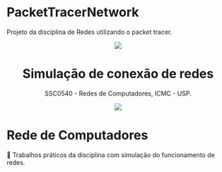 # PacketTracerNetwork
Projeto da disciplina de Redes utilizando o packet tracer.

<p align="center">
  <img src="https://media.giphy.com/media/l41YvpiA9uMWw5AMU/giphy.gif"/>
  <h1 align="center"> Simulação de conexão de redes </h1>
  <p align="center"> SSC0540 - Redes de Computadores, ICMC - USP.</p>
</p>

<p align="center">
  <img src="http://ForTheBadge.com/images/badges/made-with-cisco.svg"/>
</p>

# Rede de Computadores
:memo: Trabalhos práticos da disciplina com simulação do funcionamento de redes. 

